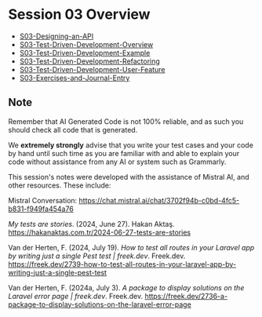
# Session 03 Overview

- [S03-Designing-an-API](S03-Designing-an-API.md)
- [S03-Test-Driven-Development-Overview](S03-Test-Driven-Development-Overview.md)
- [S03-Test-Driven-Development-Example](S03-Test-Driven-Development-Example.md)
- [S03-Test-Driven-Development-Refactoring](S03-Test-Driven-Development-Refactoring.md)
- [S03-Test-Driven-Development-User-Feature](S03-Test-Driven-Development-User-Feature.md)
- [S03-Exercises-and-Journal-Entry](S03-Exercises-and-Journal-Entry.md)

## Note

Remember that AI Generated Code is not 100% reliable, and as such you should check all code that is generated.

We **extremely strongly** advise that you write your test cases and your code by hand until such time as you are familiar with and able to explain your code without assistance from any AI or system such as Grammarly.

This session's notes were developed with the assistance of Mistral AI, and other resources. These include:

Mistral Conversation: https://chat.mistral.ai/chat/3702f94b-c0bd-4fc5-b831-f949fa454a76

_My tests are stories_. (2024, June 27). Hakan Aktaş. https://hakanaktas.com.tr/2024-06-27-tests-are-stories

Van der Herten, F. (2024, July 19). _How to test all routes in your Laravel app by writing just a single Pest test | freek.dev_. Freek.dev. https://freek.dev/2739-how-to-test-all-routes-in-your-laravel-app-by-writing-just-a-single-pest-test

Van der Herten, F. (2024a, July 3). _A package to display solutions on the Laravel error page | freek.dev_. Freek.dev. https://freek.dev/2736-a-package-to-display-solutions-on-the-laravel-error-page

